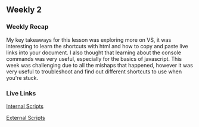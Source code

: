 ## Weekly 2

### Weekly Recap

My key takeaways for this lesson was exploring more on VS, it was interesting to learn the shortcuts with html and how to copy and paste live links into your document. I also thought that learning about the console commands was very useful, especially for the basics of javascript. This week was challenging due to all the mishaps that happened, however it was very useful to troubleshoot and find out different shortcuts to use when you're stuck.


### Live Links
[Internal Scripts](https://kemowry.github.io/Spring-2025/N220/week-2/index.html)

[External Scripts](https://kemowry.github.io/Spring-2025/N220/week-2/Outdex.html)